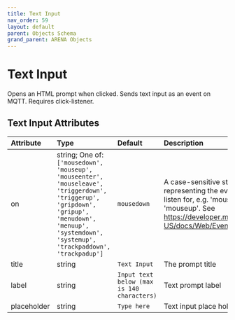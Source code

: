 ```yaml
---
title: Text Input
nav_order: 59
layout: default
parent: Objects Schema
grand_parent: ARENA Objects
---
```


<!--CAUTION: This file is autogenerated from https://github.com/arenaxr/arena-schemas. Changes made here may be overwritten.-->


Text Input
==========


Opens an HTML prompt when clicked. Sends text input as an event on MQTT. Requires click-listener.

Text Input Attributes
----------------------

|Attribute|Type|Default|Description|Required|
| :--- | :--- | :--- | :--- | :--- |
|on|string; One of: ```['mousedown', 'mouseup', 'mouseenter', 'mouseleave', 'triggerdown', 'triggerup', 'gripdown', 'gripup', 'menudown', 'menuup', 'systemdown', 'systemup', 'trackpaddown', 'trackpadup']```|```mousedown```|A case-sensitive string representing the event type to listen for, e.g. 'mousedown', 'mouseup'. See https://developer.mozilla.org/en-US/docs/Web/Events|No|
|title|string|```Text Input```|The prompt title|No|
|label|string|```Input text below (max is 140 characters)```|Text prompt label|No|
|placeholder|string|```Type here```|Text input place holder|No|
